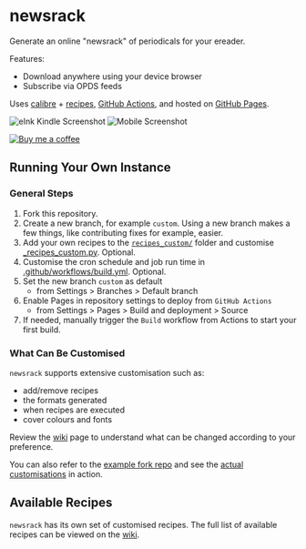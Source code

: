 # newsrack

Generate an online "newsrack" of periodicals for your ereader.

Features:
- Download anywhere using your device browser
- Subscribe via OPDS feeds

Uses [calibre](https://calibre-ebook.com/) + [recipes](https://manual.calibre-ebook.com/news_recipe.html), [GitHub Actions](.github/workflows/build.yml), and hosted
on [GitHub Pages](https://pages.github.com/).

![eInk Kindle Screenshot](https://user-images.githubusercontent.com/104607/226074902-b4a672ff-8fb0-4f2e-8307-b1ec736792e5.png)
![Mobile Screenshot](https://user-images.githubusercontent.com/104607/226074930-45289aec-0d56-48a2-a02e-deeca497851f.jpg)

[![Buy me a coffee](https://img.buymeacoffee.com/button-api/?text=Buy%20me%20a%20coffee&emoji=&slug=ping&button_colour=FFDD00&font_colour=000000&font_family=Bree&outline_colour=000000&coffee_colour=ffffff)](https://www.buymeacoffee.com/ping)

## Running Your Own Instance

### General Steps

1. Fork this repository.
2. Create a new branch, for example `custom`. Using a new branch makes a few things, like contributing fixes for example, easier.
3. Add your own recipes to the [`recipes_custom/`](recipes_custom) folder and customise [_recipes_custom.py](_recipes_custom.py). Optional.
4. Customise the cron schedule and job run time in [.github/workflows/build.yml](.github/workflows/build.yml). Optional.
5. Set the new branch `custom` as default
   - from Settings > Branches > Default branch
6. Enable Pages in repository settings to deploy from `GitHub Actions`
   - from Settings > Pages > Build and deployment > Source
7. If needed, manually trigger the `Build` workflow from Actions to start your first build.

### What Can Be Customised

`newsrack` supports extensive customisation such as:
- add/remove recipes
- the formats generated
- when recipes are executed
- cover colours and fonts

Review the [wiki](https://github.com/ping/newsrack/wiki#customisation) page to understand what can be changed according to your preference.

You can also refer to the [example fork repo](https://github.com/ping/newsrack-fork-test/) and see the [actual customisations](https://github.com/ping/newsrack-fork-test/compare/main...custom) in action.


## Available Recipes

`newsrack` has its own set of customised recipes. The full list of available recipes can be viewed on the [wiki](https://github.com/ping/newsrack/wiki/Available-Recipes).
